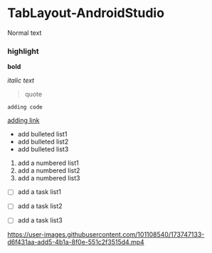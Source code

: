 # TabLayout-AndroidStudio

Normal text

### highlight

**bold**

_italic text_

> quote

`adding code`

[adding link](url)

- add bulleted list1
- add bulleted list2
- add bulleted list3

1. add a numbered list1
2. add a numbered list2
3. add a numbered list3

- [ ] add a task list1
- [ ] add a task list2
- [ ] add a task list3














https://user-images.githubusercontent.com/101108540/173747133-d6f431aa-add5-4b1a-8f0e-551c2f3515d4.mp4

